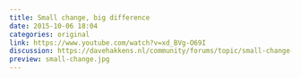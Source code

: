 ```yaml
---
title: Small change, big difference
date: 2015-10-06 18:04
categories: original
link: https://www.youtube.com/watch?v=xd_BVg-O69I
discussion: https://davehakkens.nl/community/forums/topic/small-change-big-difference/
preview: small-change.jpg
---
```

